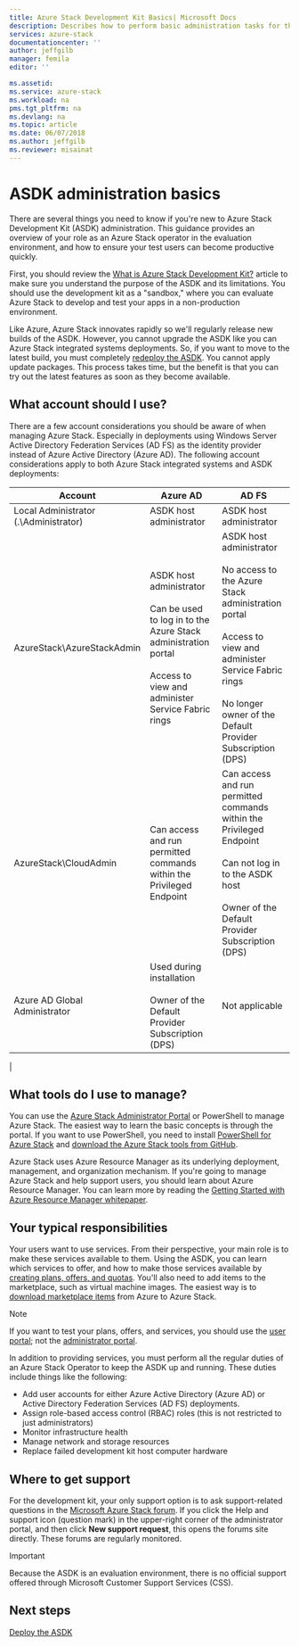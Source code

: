 ```yaml
---
title: Azure Stack Development Kit Basics| Microsoft Docs
description: Describes how to perform basic administration tasks for the Azure Stack Development Kit (ASDK).
services: azure-stack
documentationcenter: ''
author: jeffgilb
manager: femila
editor: ''

ms.assetid: 
ms.service: azure-stack
ms.workload: na
pms.tgt_pltfrm: na
ms.devlang: na
ms.topic: article
ms.date: 06/07/2018
ms.author: jeffgilb
ms.reviewer: misainat
---
```


# ASDK administration basics 
There are several things you need to know if you're new to Azure Stack Development Kit (ASDK) administration. This guidance provides an overview of your role as an Azure Stack operator in the evaluation environment, and how to ensure your test users can become productive quickly.

First, you should review the [What is Azure Stack Development Kit?](asdk-what-is.md) article to make sure you understand the purpose of the ASDK and its limitations. You should use the development kit as a "sandbox," where you can evaluate Azure Stack to develop and test your apps in a non-production environment. 

Like Azure, Azure Stack innovates rapidly so we'll regularly release new builds of the ASDK. However, you cannot upgrade the ASDK like you can Azure Stack integrated systems deployments. So, if you want to move to the latest build, you must completely [redeploy the ASDK](asdk-redeploy.md). You cannot apply update packages. This process takes time, but the benefit is that you can try out the latest features as soon as they become available. 

## What account should I use?
There are a few account considerations you should be aware of when managing Azure Stack. Especially in deployments using Windows Server Active Directory Federation Services (AD FS) as the identity provider instead of Azure Active Directory (Azure AD). The following account considerations apply to both Azure Stack integrated systems and ASDK deployments:

|Account|Azure AD|AD FS|
|-----|-----|-----|
|Local Administrator (.\Administrator)|ASDK host administrator|ASDK host administrator|
|AzureStack\AzureStackAdmin|ASDK host administrator<br><br>Can be used to log in to the Azure Stack administration portal<br><br>Access to view and administer Service Fabric rings|ASDK host administrator<br><br>No access to the Azure Stack administration portal<br><br>Access to view and administer Service Fabric rings<br><br>No longer owner of the Default Provider Subscription (DPS)|
|AzureStack\CloudAdmin|Can access and run permitted commands within the Privileged Endpoint|Can access and run permitted commands within the Privileged Endpoint<br><br>Can not log in to the ASDK host<br><br>Owner of the Default Provider Subscription (DPS)|
|Azure AD Global Administrator|Used during installation<br><br>Owner of the Default Provider Subscription (DPS)|Not applicable|
|

## What tools do I use to manage?
You can use the [Azure Stack Administrator Portal](https://adminportal.local.azurestack.external) or PowerShell to manage Azure Stack. The easiest way to learn the basic concepts is through the portal. If you want to use PowerShell, you need to install [PowerShell for Azure Stack](asdk-post-deploy.md#install-azure-stack-powershell) and [download the Azure Stack tools from GitHub](asdk-post-deploy.md#download-the-azure-stack-tools).

Azure Stack uses Azure Resource Manager as its underlying deployment, management, and organization mechanism. If you're going to manage Azure Stack and help support users, you should learn about Azure Resource Manager. You can learn more by reading the [Getting Started with Azure Resource Manager whitepaper](http://download.microsoft.com/download/E/A/4/EA4017B5-F2ED-449A-897E-BD92E42479CE/Getting_Started_With_Azure_Resource_Manager_white_paper_EN_US.pdf).

## Your typical responsibilities
Your users want to use services. From their perspective, your main role is to make these services available to them. Using the ASDK, you can learn which services to offer, and how to make those services available by [creating plans, offers, and quotas](asdk-offer-services.md). You'll also need to add items to the marketplace, such as virtual machine images. The easiest way is to [download marketplace items](asdk-marketplace-item.md) from Azure to Azure Stack.

> [!NOTE]
> If you want to test your plans, offers, and services, you should use the [user portal](https://portal.local.azurestack.external); not the [administrator portal](https://adminportal.local.azurestack.external).

In addition to providing services, you must perform all the regular duties of an Azure Stack Operator to keep the ASDK up and running. These duties include things like the following:
- Add user accounts for either Azure Active Directory (Azure AD) or Active Directory Federation Services (AD FS) deployments.
- Assign role-based access control (RBAC) roles (this is not restricted to just administrators)
- Monitor infrastructure health
- Manage network and storage resources
- Replace failed development kit host computer hardware 

## Where to get support
For the development kit, your only support option is to ask support-related questions in the [Microsoft Azure Stack forum](https://social.msdn.microsoft.com/Forums/azure/home?forum=azurestack). If you click the Help and support icon (question mark) in the upper-right corner of the administrator portal, and then click **New support request**, this opens the forums site directly. These forums are regularly monitored. 

> [!IMPORTANT]
> Because the ASDK is an evaluation environment, there is no official support offered through Microsoft Customer Support Services (CSS).

## Next steps
[Deploy the ASDK](asdk-install.md)

